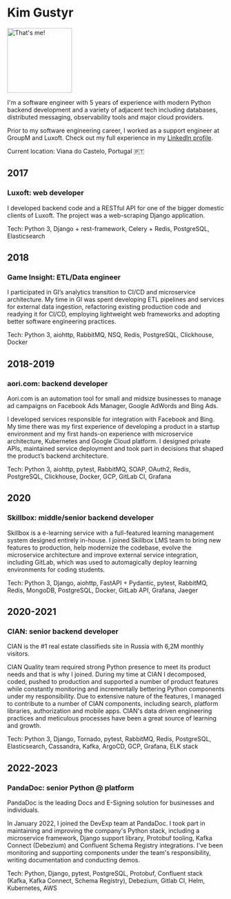 # Kim Gustyr

<img src="https://media.licdn.com/dms/image/C5603AQEGz4BD7D3XiQ/profile-displayphoto-shrink_800_800/0/1517602088616?e=1680134400&v=beta&t=gWgbv2QUralcrEh0Aevxnobpo-N_IyvBkx6D7NWlUUk" style="text-align: left" alt="That's me!" width="150"/>

I'm a software engineer with 5 years of experience with modern Python backend development and a variety of adjacent tech including databases, distributed messaging, observability tools and major cloud providers.

Prior to my software engineering career, I worked as a support engineer at GroupM and Luxoft. Check out my full experience in my [LinkedIn profile](https://www.linkedin.com/in/kgustyr).

Current location: Viana do Castelo, Portugal 🇵🇹

## 2017

### Luxoft: web developer

I developed backend code and a RESTful API for one of the bigger domestic clients of Luxoft. The project was a web-scraping Django application.

Tech: Python 3, Django + rest-framework, Celery + Redis, PostgreSQL, Elasticsearch

## 2018

### Game Insight: ETL/Data engineer

I participated in GI’s analytics transition to CI/CD and microservice architecture. My time in GI was spent developing ETL pipelines and services for external data ingestion, refactoring existing production code and readying it for CI/CD, employing lightweight web frameworks and adopting better software engineering practices.

Tech: Python 3, aiohttp, RabbitMQ, NSQ, Redis, PostgreSQL, Clickhouse, Docker

## 2018-2019

### aori.com: backend developer

Aori.com is an automation tool for small and midsize businesses to manage ad campaigns on Facebook Ads Manager, Google AdWords and Bing Ads.

I developed services responsible for integration with Facebook and Bing. My time there was my first experience of developing a product in a startup environment and my first hands-on experience with microservice architecture, Kubernetes and Google Cloud platform. I designed private APIs, maintained service deployment and took part in decisions that shaped the product’s backend architecture.

Tech: Python 3, aiohttp, pytest, RabbitMQ, SOAP, OAuth2, Redis, PostgreSQL, Clickhouse, Docker, GCP, GitLab CI, Grafana

## 2020

### Skillbox: middle/senior backend developer

Skillbox is a e-learning service with a full-featured learning management system designed entirely in-house. I joined Skillbox LMS team to bring new features to production, help modernize the codebase, evolve the microservice architecture and improve external service integration, including GitLab, which was used to automagically deploy learning environments for coding students.

Tech: Python 3, Django, aiohttp, FastAPI + Pydantic, pytest, RabbitMQ, Redis, MongoDB, PostgreSQL, Docker, GitLab API, Grafana, Jaeger

## 2020-2021

### CIAN: senior backend developer

CIAN is the #1 real estate classifieds site in Russia with 6,2M monthly visitors.

CIAN Quality team required strong Python presence to meet its product needs and that is why I joined. During my time at CIAN I decomposed, coded, pushed to production and supported a number of product features while constantly monitoring and incrementally bettering Python components under my responsibility. Due to extensive nature of the features, I managed to contribute to a number of CIAN components, including search, platform libraries, authorization and mobile apps. CIAN's data driven engineering practices and meticulous processes have been a great source of learning and growth.

Tech: Python 3, Django, Tornado, pytest, RabbitMQ, Redis, PostgreSQL, Elasticsearch, Cassandra, Kafka, ArgoCD, GCP, Grafana, ELK stack

## 2022-2023

### PandaDoc: senior Python @ platform

PandaDoc is the leading Docs and E-Signing solution for businesses and individuals.

In January 2022, I joined the DevExp team at PandaDoc. I took part in maintaining and improving the company's Python stack, including a microservice framework, Django support library, Protobuf tooling, Kafka Connect (Debezium) and Confluent Schema Registry integrations. I've been monitoring and supporting components under the team's responsibility, writing documentation and conducting demos.

Tech: Python, Django, pytest, PostgreSQL, Protobuf, Confluent stack (Kafka, Kafka Connect, Schema Registry), Debezium, Gitlab CI, Helm, Kubernetes, AWS
